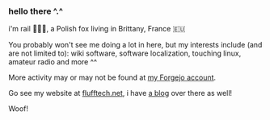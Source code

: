 ### hello there ^.^

i'm rail 🦊🏳️‍⚧️, a Polish fox living in Brittany, France 🇪🇺

You probably won't see me doing a lot in here, but my interests include (and are not limited to): wiki software, software localization, touching linux, amateur radio and more ^^

More activity may or may not be found at [my Forgejo account](https://git.vulpinecitrus.info/rail).

Go see my website at [flufftech.net](https://flufftech.net), i have [a blog](https://flufftech.net/posts/) over there as well!

Woof!
